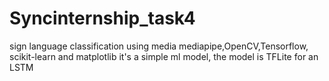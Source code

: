 # Syncinternship_task4
sign language classification using media mediapipe,OpenCV,Tensorflow, scikit-learn and matplotlib
it's a simple ml model, the model is TFLite for an LSTM 
